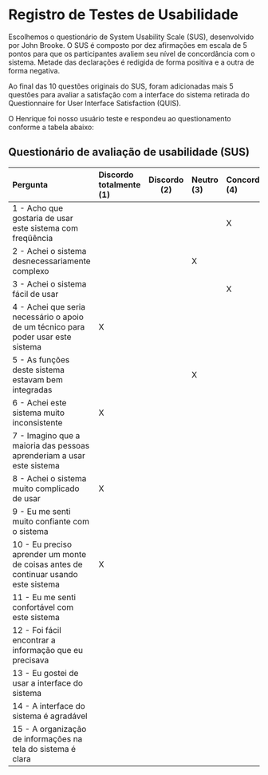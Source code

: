 # Registro de Testes de Usabilidade

Escolhemos o questionário de System Usability Scale (SUS), desenvolvido por John Brooke. O SUS é composto por dez afirmações em escala de 5 pontos para que os participantes avaliem seu nível de concordância com o sistema. Metade das declarações é redigida de forma positiva e a outra de forma negativa.

Ao final das 10 questões originais do SUS, foram adicionadas mais 5 questões para avaliar a satisfação com a interface do sistema retirada do Questionnaire for User Interface Satisfaction (QUIS).


O Henrique foi nosso usuário teste e respondeu ao questionamento conforme a tabela abaixo:

## **Questionário de avaliação de usabilidade (SUS)**

| Pergunta | Discordo totalmente (1) | Discordo (2) | Neutro (3) | Concordo (4) | Concordo totalmente (5) |
|:---------|:------------------------|--------------|:-----------|:-------------|:------------------------|
| 1 - Acho que gostaria de usar este sistema com freqüência |  |  |  | X |  |
| 2 - Achei o sistema desnecessariamente complexo |  |  | X |  |  |
| 3 - Achei o sistema fácil de usar |  |  |  | X |  |
| 4 - Achei que seria necessário o apoio de um técnico para poder usar este sistema | X |  |  |  |  |
| 5 - As funções deste sistema estavam bem integradas |  |  | X |  |  |
| 6 - Achei este sistema muito inconsistente | X |  |  |  |  |
| 7 - Imagino que a maioria das pessoas aprenderiam a usar este sistema |  |  |  |  | X |
| 8 - Achei o sistema muito complicado de usar | X |  |  |  |  |
| 9 - Eu me senti muito confiante com o sistema |  |  |  |  | X |
| 10 - Eu preciso aprender um monte de coisas antes de continuar usando este sistema | X |  |  |  |  |
| 11 - Eu me senti confortável com este sistema |  |  |  |  | X |
| 12 - Foi fácil encontrar a informação que eu precisava |  |  |  |  | X |
| 13 - Eu gostei de usar a interface do sistema |  |  |  |  | X |
| 14 - A interface do sistema é agradável |  |  |  |  | X |
| 15 - A organização de informações na tela do sistema é clara |  |  |  |  | X |
